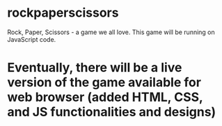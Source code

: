 # rockpaperscissors
Rock, Paper, Scissors - a game we all love. This game will be running on JavaScript code.
# Eventually, there will be a live version of the game available for web browser (added HTML, CSS, and JS functionalities and designs)

